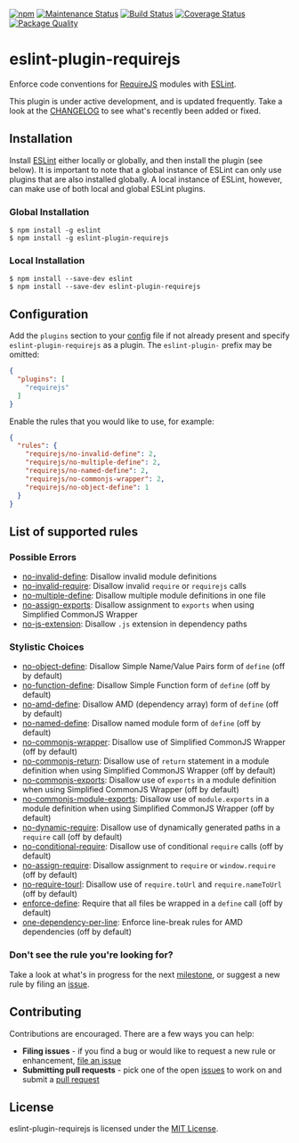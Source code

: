 [![npm][version-image]][version-url]
[![Maintenance Status][status-image]][status-url]
[![Build Status][travis-image]][travis-url]
[![Coverage Status][coveralls-image]][coveralls-url]
[![Package Quality][packagequality-image]][packagequality-url]

# eslint-plugin-requirejs

Enforce code conventions for [RequireJS](http://requirejs.org) modules with [ESLint](http://eslint.org/).

This plugin is under active development, and is updated frequently. Take a look at the [CHANGELOG](https://github.com/cvisco/eslint-plugin-requirejs/blob/master/CHANGELOG.md) to see what's recently been added or fixed.

## Installation

Install [ESLint](https://www.github.com/eslint/eslint) either locally or globally, and then install the plugin (see below). It is important to note that a global instance of ESLint can only use plugins that are also installed globally. A local instance of ESLint, however, can make use of both local and global ESLint plugins.

### Global Installation

    $ npm install -g eslint
    $ npm install -g eslint-plugin-requirejs

### Local Installation

    $ npm install --save-dev eslint
    $ npm install --save-dev eslint-plugin-requirejs

## Configuration

Add the `plugins` section to your [config](http://eslint.org/docs/user-guide/configuring) file if not already present and specify `eslint-plugin-requirejs` as a plugin. The `eslint-plugin-` prefix may be omitted:

```json
{
  "plugins": [
    "requirejs"
  ]
}
```

Enable the rules that you would like to use, for example:

```json
{
  "rules": {
    "requirejs/no-invalid-define": 2,
    "requirejs/no-multiple-define": 2,
    "requirejs/no-named-define": 2,
    "requirejs/no-commonjs-wrapper": 2,
    "requirejs/no-object-define": 1
  }
}
```

## List of supported rules

### Possible Errors

* [no-invalid-define](docs/rules/no-invalid-define.md): Disallow invalid module definitions
* [no-invalid-require](docs/rules/no-invalid-require.md): Disallow invalid `require` or `requirejs` calls
* [no-multiple-define](docs/rules/no-multiple-define.md): Disallow multiple module definitions in one file
* [no-assign-exports](docs/rules/no-assign-exports.md): Disallow assignment to `exports` when using Simplified CommonJS Wrapper
* [no-js-extension](docs/rules/no-js-extension.md): Disallow `.js` extension in dependency paths

### Stylistic Choices

* [no-object-define](docs/rules/no-object-define.md): Disallow Simple Name/Value Pairs form of `define` (off by default)
* [no-function-define](docs/rules/no-function-define.md): Disallow Simple Function form of `define` (off by default)
* [no-amd-define](docs/rules/no-amd-define.md): Disallow AMD (dependency array) form of `define` (off by default)
* [no-named-define](docs/rules/no-named-define.md): Disallow named module form of `define` (off by default)
* [no-commonjs-wrapper](docs/rules/no-commonjs-wrapper.md): Disallow use of Simplified CommonJS Wrapper (off by default)
* [no-commonjs-return](docs/rules/no-commonjs-return.md): Disallow use of `return` statement in a module definition when using Simplified CommonJS Wrapper (off by default)
* [no-commonjs-exports](docs/rules/no-commonjs-exports.md): Disallow use of `exports` in a module definition when using Simplified CommonJS Wrapper (off by default)
* [no-commonjs-module-exports](docs/rules/no-commonjs-module-exports.md): Disallow use of `module.exports` in a module definition when using Simplified CommonJS Wrapper (off by default)
* [no-dynamic-require](docs/rules/no-dynamic-require.md): Disallow use of dynamically generated paths in a `require` call (off by default)
* [no-conditional-require](docs/rules/no-conditional-require.md): Disallow use of conditional `require` calls (off by default)
* [no-assign-require](docs/rules/no-assign-require.md): Disallow assignment to `require` or `window.require` (off by default)
* [no-require-tourl](docs/rules/no-require-tourl.md): Disallow use of `require.toUrl` and `require.nameToUrl` (off by default)
* [enforce-define](docs/rules/enforce-define.md): Require that all files be wrapped in a `define` call (off by default)
* [one-dependency-per-line](docs/rules/one-dependency-per-line.md): Enforce line-break rules for AMD dependencies (off by default)

### Don't see the rule you're looking for?

Take a look at what's in progress for the next [milestone](https://github.com/cvisco/eslint-plugin-requirejs/milestones), or suggest a new rule by filing an [issue](https://github.com/cvisco/eslint-plugin-requirejs/issues).

## Contributing

Contributions are encouraged. There are a few ways you can help:

* **Filing issues** - if you find a bug or would like to request a new rule or enhancement, [file an issue](https://github.com/cvisco/eslint-plugin-requirejs/issues)
* **Submitting pull requests** - pick one of the open [issues](https://github.com/cvisco/eslint-plugin-requirejs/issues) to work on and submit a [pull request](https://github.com/cvisco/eslint-plugin-requirejs/pulls)

## License

eslint-plugin-requirejs is licensed under the [MIT License](http://www.opensource.org/licenses/mit-license.php).

[version-url]: https://www.npmjs.com/package/eslint-plugin-requirejs
[version-image]: https://img.shields.io/npm/v/eslint-plugin-requirejs.svg?style=flat-square

[status-url]: https://github.com/cvisco/eslint-plugin-requirejs/pulse
[status-image]: http://img.shields.io/badge/status-maintained-brightgreen.svg?style=flat-square

[travis-url]: https://travis-ci.org/cvisco/eslint-plugin-requirejs
[travis-image]: http://img.shields.io/travis/cvisco/eslint-plugin-requirejs/master.svg?style=flat-square

[coveralls-url]: https://coveralls.io/r/cvisco/eslint-plugin-requirejs?branch=master
[coveralls-image]: https://img.shields.io/coveralls/cvisco/eslint-plugin-requirejs/master.svg?style=flat-square

[packagequality-url]: http://packagequality.com/#?package=eslint-plugin-requirejs
[packagequality-image]: http://npm.packagequality.com/shield/eslint-plugin-requirejs.svg?style=flat-square

